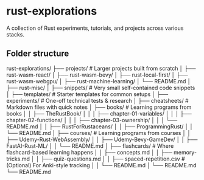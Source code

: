 # rust-explorations

A collection of Rust experiments, tutorials, and projects across various stacks.

## Folder structure

rust-explorations/
├── projects/                        # Larger projects built from scratch
│   ├── rust-wasm-react/
│   ├── rust-wasm-bevy/
│   ├── rust-local-first/
│   ├── rust-wasm-webgpu/
│   ├── rust-machine-learning/
│   └── README.md
│
├── rust-misc/
│   ├── snippets/                     # Very small self-contained code snippets
│   ├── templates/                    # Starter templates for common setups
│   ├── experiments/                  # One-off technical tests & research
│   ├── cheatsheets/                  # Markdown files with quick notes
│   ├── books/                        # Learning programs from books
│   │   ├── TheRustBook/
│   │   │   ├── chapter-01-variables/
│   │   │   ├── chapter-02-functions/
│   │   │   ├── chapter-03-ownership/
│   │   │   └── README.md
│   │   ├── RustForRustaceans/
│   │   ├── ProgrammingRust/
│   │   └── README.md
│   ├── courses/                      # Learning programs from courses
│   │   ├── Udemy-Rust-WebAssembly/
│   │   ├── Udemy-Bevy-GameDev/
│   │   ├── FastAI-Rust-ML/
│   │   └── README.md
│   ├── flashcards/                    # Where flashcard-based learning happens
│   │   ├── concepts.md
│   │   ├── memory-tricks.md
│   │   ├── quiz-questions.md
│   │   ├── spaced-repetition.csv       # (Optional) For Anki-style tracking
│   │   └── README.md
│   └── README.md
└── README.md
